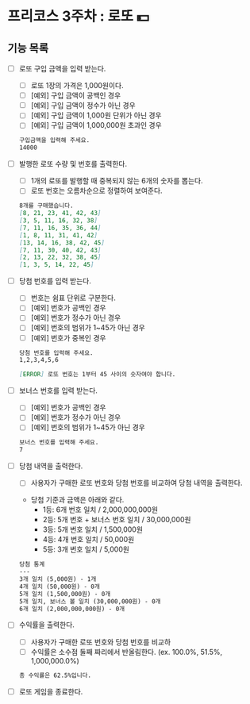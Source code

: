 # 프리코스 3주차 : 로또 💵

## 기능 목록

- [ ] 로또 구입 금액을 입력 받는다.
  - [ ] 로또 1장의 가격은 1,000원이다.
  - [ ] [예외] 구입 금액이 공백인 경우
  - [ ] [예외] 구입 금액이 정수가 아닌 경우
  - [ ] [예외] 구입 금액이 1,000원 단위가 아닌 경우
  - [ ] [예외] 구입 금액이 1,000,000원 초과인 경우

  ```markdown
  구입금액을 입력해 주세요.
  14000
  ```

- [ ] 발행한 로또 수량 및 번호를 출력한다.
  - [ ] 1개의 로또를 발행할 때 중복되지 않는 6개의 숫자를 뽑는다. 
  - [ ] 로또 번호는 오름차순으로 정렬하여 보여준다.

  ```markdown
  8개를 구매했습니다.
  [8, 21, 23, 41, 42, 43] 
  [3, 5, 11, 16, 32, 38] 
  [7, 11, 16, 35, 36, 44] 
  [1, 8, 11, 31, 41, 42] 
  [13, 14, 16, 38, 42, 45] 
  [7, 11, 30, 40, 42, 43] 
  [2, 13, 22, 32, 38, 45] 
  [1, 3, 5, 14, 22, 45]
  ```

- [ ] 당첨 번호를 입력 받는다.
  - [ ] 번호는 쉼표 단위로 구분한다.
  - [ ] [예외] 번호가 공백인 경우
  - [ ] [예외] 번호가 정수가 아닌 경우
  - [ ] [예외] 번호의 범위가 1~45가 아닌 경우
  - [ ] [예외] 번호가 중복인 경우

  ```markdown
  당첨 번호를 입력해 주세요.
  1,2,3,4,5,6
  ```

  ```markdown
  [ERROR] 로또 번호는 1부터 45 사이의 숫자여야 합니다.
  ```

- [ ] 보너스 번호를 입력 받는다.
  - [ ] [예외] 번호가 공백인 경우
  - [ ] [예외] 번호가 정수가 아닌 경우
  - [ ] [예외] 번호의 범위가 1~45가 아닌 경우

  ```markdown
  보너스 번호를 입력해 주세요.
  7
  ```

- [ ] 당첨 내역을 출력한다.
  - [ ] 사용자가 구매한 로또 번호와 당첨 번호를 비교하여 당첨 내역을 출력한다.


  - 당첨 기준과 금액은 아래와 같다.
    - 1등: 6개 번호 일치 / 2,000,000,000원
    - 2등: 5개 번호 + 보너스 번호 일치 / 30,000,000원
    - 3등: 5개 번호 일치 / 1,500,000원
    - 4등: 4개 번호 일치 / 50,000원
    - 5등: 3개 번호 일치 / 5,000원

  ```markdown
  당첨 통계
  ---
  3개 일치 (5,000원) - 1개
  4개 일치 (50,000원) - 0개
  5개 일치 (1,500,000원) - 0개
  5개 일치, 보너스 볼 일치 (30,000,000원) - 0개
  6개 일치 (2,000,000,000원) - 0개
    ```

- [ ] 수익률을 출력한다.
  - [ ] 사용자가 구매한 로또 번호와 당첨 번호를 비교하 
  - [ ] 수익률은 소수점 둘째 짜리에서 반올림한다.  (ex. 100.0%, 51.5%, 1,000,000.0%)

  ```markdown
  총 수익률은 62.5%입니다.
  ```
  
- [ ] 로또 게임을 종료한다.